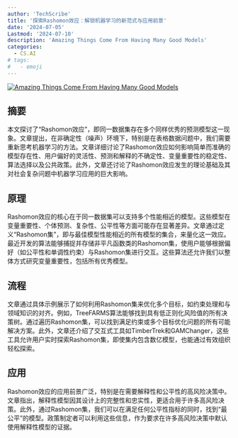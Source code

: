 ```yaml
---
author: 'TechScribe'
title: '探索Rashomon效应：解锁机器学习的新范式与应用前景'
date: '2024-07-05'
Lastmod: '2024-07-10'
description: 'Amazing Things Come From Having Many Good Models'
categories:
  - CS.AI
# tags:
#   - emoji
---
```


[![Amazing Things Come From Having Many Good Models](https://arxiv-research-1301205113.cos.ap-guangzhou.myqcloud.com/images/2407.04846v1.pdf_0.jpg)](https://arxiv.org/abs/2407.04846v1)

## 摘要

本文探讨了“Rashomon效应”，即同一数据集存在多个同样优秀的预测模型这一现象。文章提出，在非确定性（噪声）环境下，特别是在表格数据问题中，我们需要重新思考机器学习的方法。文章详细讨论了Rashomon效应如何影响简单而准确的模型存在性、用户偏好的灵活性、预测和解释的不确定性、变量重要性的稳定性、算法选择以及公共政策。此外，文章还讨论了Rashomon效应发生的理论基础及其对社会复杂问题中机器学习应用的巨大影响。<!--more-->

## 原理

Rashomon效应的核心在于同一数据集可以支持多个性能相近的模型。这些模型在变量重要性、个体预测、复杂性、公平性等方面可能存在显著差异。文章通过定义“Rashomon集”，即与最佳模型性能相近的所有模型的集合，来量化这一效应。最近开发的算法能够捕捉并存储非平凡函数类的Rashomon集，使用户能够根据偏好（如公平性和单调性约束）与Rashomon集进行交互。这些算法还允许我们以整体方式研究变量重要性，包括所有优秀模型。

## 流程

文章通过具体示例展示了如何利用Rashomon集来优化多个目标，如约束处理和与领域知识的对齐。例如，TreeFARMS算法能够找到具有低正则化风险值的所有决策树。通过遍历Rashomon集，可以找到满足约束或多个目标优化问题的所有可能解决方案。此外，文章还介绍了交互式工具如TimberTrek和GAMChanger，这些工具允许用户实时探索Rashomon集，即使集内包含数亿模型，也能通过有效组织轻松探索。

## 应用

Rashomon效应的应用前景广泛，特别是在需要解释性和公平性的高风险决策中。文章指出，解释性模型因其设计上的完整性和忠实性，更适合用于许多高风险决策。此外，通过Rashomon集，我们可以在满足任何公平性指标的同时，找到“最公平”的模型。政策制定者可以利用这些信息，作为要求在许多高风险决策中默认使用解释性模型的证据。